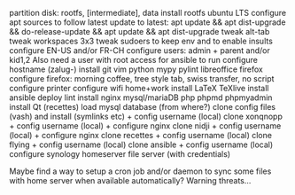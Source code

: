 partition disk: rootfs, [intermediate], data
install rootfs ubuntu LTS
configure apt sources to follow latest
update to latest: apt update && apt dist-upgrade && do-release-update && apt update && apt dist-upgrade
tweak alt-tab
tweak workspaces 3x3
tweak sudoers to keep env and to enable insults
configure EN-US and/or FR-CH
configure users: admin + parent and/or kid1,2
Also need a user with root access for ansible to run
configure hostname (zalug-<host>)
install git vim python mypy pylint libreoffice firefox
configure firefox: morning coffee, tree style tab, swiss transfer, no script
configure printer
configure wifi home+work
install LaTeX TeXlive
install ansible deploy lint
install nginx mysql/mariaDB php phpmd phpmyadmin
install Qt (recettes)
load mysql database (from where?)
clone config files (vash) and install (symlinks etc) + config username (local)
clone xonqnopp + config username (local) + configure nginx
clone nidji + config username (local) + configure nginx
clone recettes + config username (local)
clone flying + config username (local)
clone ansible + config username (local)
configure synology homeserver file server (with credentials)

Maybe find a way to setup a cron job and/or daemon to sync some files with home server when available automatically? Warning threats...
